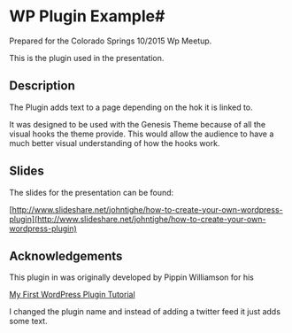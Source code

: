 # WP Plugin Example#
Prepared for the Colorado Springs 10/2015 Wp Meetup.

This is the plugin used in the presentation.

## Description ##
The Plugin adds text to a page depending on the hok it is linked to.

It was designed to be used with the Genesis Theme because of all the visual hooks the theme provide. This would allow the audience to have a much better visual understanding of how the hooks work.

## Slides
The slides for the presentation can be found:

[http://www.slideshare.net/johntighe/how-to-create-your-own-wordpress-plugin](http://www.slideshare.net/johntighe/how-to-create-your-own-wordpress-plugin)


## Acknowledgements 
This plugin in was originally developed by Pippin Williamson for his

[My First WordPress Plugin Tutorial](https://pippinsplugins.com/how-to-begin-writing-your-first-wordpress-plugin/ "My First WordPress Plugin Tutorial")

I changed the plugin name and instead of adding a twitter feed it just adds some text.



